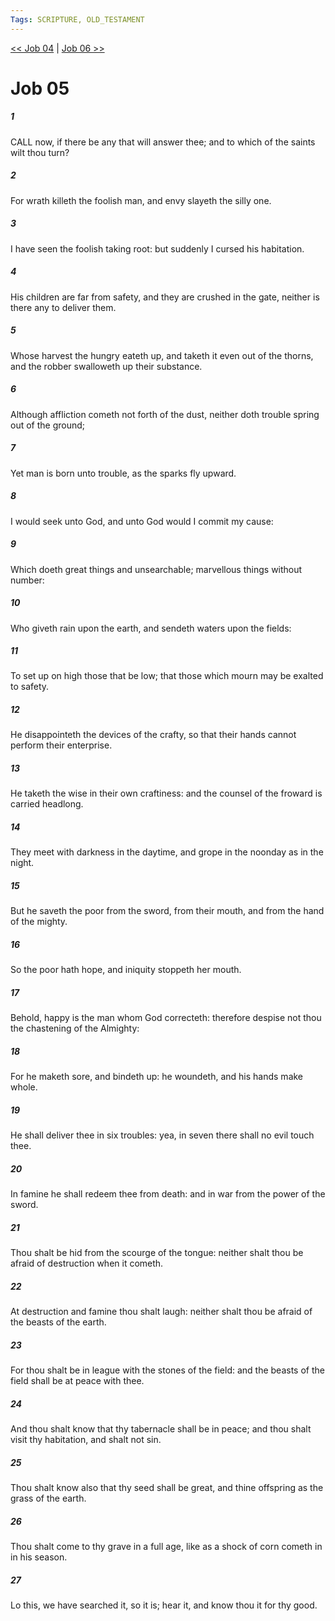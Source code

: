 ```yaml
---
Tags: SCRIPTURE, OLD_TESTAMENT
---
```


[<< Job 04](OLD_TESTAMENT/18_Job/Job_04.md) | [Job 06 >>](OLD_TESTAMENT/18_Job/Job_06.md)

# Job 05

##### 1
 CALL now, if there be any that will answer thee; and to which of the saints wilt thou turn?
##### 2
 For wrath killeth the foolish man, and envy slayeth the silly one.
##### 3
 I have seen the foolish taking root: but suddenly I cursed his habitation.
##### 4
 His children are far from safety, and they are crushed in the gate, neither is there any to deliver them.
##### 5
 Whose harvest the hungry eateth up, and taketh it even out of the thorns, and the robber swalloweth up their substance.
##### 6
 Although affliction cometh not forth of the dust, neither doth trouble spring out of the ground;
##### 7
 Yet man is born unto trouble, as the sparks fly upward.
##### 8
 I would seek unto God, and unto God would I commit my cause:
##### 9
 Which doeth great things and unsearchable; marvellous things without number:
##### 10
 Who giveth rain upon the earth, and sendeth waters upon the fields:
##### 11
 To set up on high those that be low; that those which mourn may be exalted to safety.
##### 12
 He disappointeth the devices of the crafty, so that their hands cannot perform their enterprise.
##### 13
 He taketh the wise in their own craftiness: and the counsel of the froward is carried headlong.
##### 14
 They meet with darkness in the daytime, and grope in the noonday as in the night.
##### 15
 But he saveth the poor from the sword, from their mouth, and from the hand of the mighty.
##### 16
 So the poor hath hope, and iniquity stoppeth her mouth.
##### 17
 Behold, happy is the man whom God correcteth: therefore despise not thou the chastening of the Almighty:
##### 18
 For he maketh sore, and bindeth up: he woundeth, and his hands make whole.
##### 19
 He shall deliver thee in six troubles: yea, in seven there shall no evil touch thee.
##### 20
 In famine he shall redeem thee from death: and in war from the power of the sword.
##### 21
 Thou shalt be hid from the scourge of the tongue: neither shalt thou be afraid of destruction when it cometh.
##### 22
 At destruction and famine thou shalt laugh: neither shalt thou be afraid of the beasts of the earth.
##### 23
 For thou shalt be in league with the stones of the field: and the beasts of the field shall be at peace with thee.
##### 24
 And thou shalt know that thy tabernacle shall be in peace; and thou shalt visit thy habitation, and shalt not sin.
##### 25
 Thou shalt know also that thy seed shall be great, and thine offspring as the grass of the earth.
##### 26
 Thou shalt come to thy grave in a full age, like as a shock of corn cometh in in his season.
##### 27
 Lo this, we have searched it, so it is; hear it, and know thou it for thy good.
